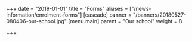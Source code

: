 +++
date = "2019-01-01"
title = "Forms"
aliases = ["/news-information/enrolment-forms"]
[cascade]
banner = "/banners/20180527-080406-our-school.jpg"
[menu.main]
parent = "Our school"
weight = 8

+++
